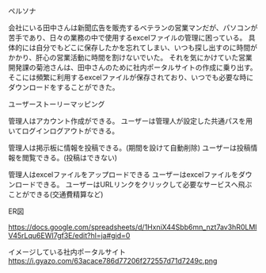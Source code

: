 ペルソナ

会社にいる田中さんは新聞広告を販売するベテランの営業マンだが、パソコンが苦手であり、日々の業務の中で使用するexcelファイルの管理に困っている。
具体的には自分でもどこに保存したかを忘れてしまい、いつも探し出すのに時間がかかり、肝心の営業活動に時間を割けないでいた。
それを気にかけていた営業開発課の菊池さんは、田中さんのために社内ポータルサイトの作成に乗り出す。
そこには頻繁に利用するexcelファイルが保存されており、いつでも必要な時にダウンロードをすることができた。

ユーザーストーリーマッピング

管理人はアカウント作成ができる。
ユーザーは管理人が設定した共通パスを用いてログインログアウトができる。

管理人は掲示板に情報を投稿できる。(期間を設けて自動削除)
ユーザーは投稿情報を閲覧できる。(投稿はできない)

管理人はexcelファイルをアップロードできる
ユーザーはexcelファイルをダウンロードできる。
ユーザーはURLリンクをクリックして必要なサービスへ飛ぶことができる(交通費精算など)

ER図

https://docs.google.com/spreadsheets/d/1HxniX44Sbb6mn_nzt7av3hR0LMlV45rLqu6EWI7gf3E/edit?hl=ja#gid=0

イメージしている社内ポータルサイト
https://i.gyazo.com/63acace786d77206f272557d71d7249c.png

